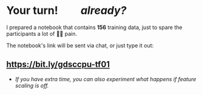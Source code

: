 <h1>
  <twemoji-man-technologist /><twemoji-woman-technologist /> Your turn! &nbsp; &nbsp; &nbsp; &nbsp; 
  <twemoji-face-screaming-in-fear /><twemoji-face-screaming-in-fear /><twemoji-face-screaming-in-fear /> <em>already?</em> <twemoji-horse /><twemoji-horse /><twemoji-horse />
</h1>

<div></div>

I prepared a notebook that contains **156** <twemoji-double-exclamation-mark />
training data, just to spare the participants a lot of 🖖<twemoji-keyboard />🖖
pain.


The notebook's link will be sent via chat, or just <twemoji-keyboard /> <twemoji-keyboard />
type it out:

## https://bit.ly/gdsccpu-tf01

<Countdown class="text-orange-500 mt-16" />

<div class="mt-8"></div>

- _If you have extra time, you can also experiment what happens if feature scaling is off._